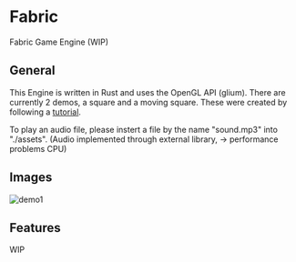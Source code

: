 # Fabric
Fabric Game Engine (WIP)

## General
This Engine is written in Rust and uses the OpenGL API (glium).
There are currently 2 demos, a square and a moving square.
These were created by following a [tutorial](https://github.com/glium/glium/blob/master/book/).

To play an audio file, please instert a file by the name "sound.mp3" into "./assets".
(Audio implemented through external library, -> performance problems CPU)

## Images

![demo1](https://raw.githubusercontent.com/Proton64/Fabric/main/example1.png)

## Features
WIP